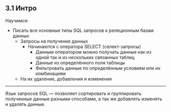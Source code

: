 ## 3.1 Интро

Научимся:

- Писать все основные типы SQL запросов к реляционным базам данных
  - Запросы на получение данных 
    - Начинаются с оператора SELECT (селект-запросы)
      - Данным оператором можно получать данные как из одной так и из нескольких связанных таблиц
      - Данные из определённого поля таблицы 
      - Фильтровать данные по определённым условиям или их комбинациям
  - На их удаление, добавления и изменения  

------

Язык запросов SQL — позволяет сортировать и группировать полученные данные разными способами, а так же добавлять изменять и удалять данные.

